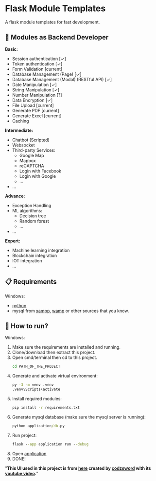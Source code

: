 # Flask Module Templates

A flask module templates for fast development.

## 📖 Modules as Backend Developer
**Basic:**
* Session authentication [✓]
* Token authentication [✓]
* Form Validation [current]
* Database Management (Page) [✓]
* Database Management (Modal) (RESTful API) [✓]
* Date Manipulation [✓]
* String Manipulation [✓]
* Number Manipulation [?]
* Data Encryption [✓]
* File Upload [current]
* Generate PDF [current]
* Generate Excel  [current]
* Caching 

**Intermediate:**
* Chatbot (Scripted)
* Websocket
* Third-party Services:
  * Google Map
  * Mapbox
  * reCAPTCHA
  * Login with Facebook
  * Login with Google
  * ...
* ...

**Advance:** 
* Exception Handling
* ML algorithms:
  * Decision tree
  * Random forest
  * ...
* ...

**Expert:** 
* Machine learning integration
* Blockchain integration
* IOT integration
* ...

## 📋 Requirements
Windows:
* [python](https://www.python.org/downloads/)
* mysql from [xampp](https://www.apachefriends.org/), [wamp](https://www.wampserver.com/en/) or other sources that you know.

## 🏃 How to run?
Windows:
1. Make sure the requirements are installed and running.
2. Clone/download then extract this project.
3. Open cmd/terminal then cd to this project.
   ```cmd
   cd PATH_OF_THE_PROJECT
   ```
4. Generate and activate virtual environment:
   ```cmd
   py -3 -m venv .venv
   .venv\Scripts\activate
   ```
5. Install required modules:
    ```cmd
   pip install -r requirements.txt
    ```
6. Generate mysql database (make sure the mysql server is running):
    ```cmd
   python application/db.py
   ```
7. Run project:
   ```cmd
   flask --app application run --debug
   ```
8. Open [application](http://127.0.0.1:5000/)
9. DONE!

"**This UI used in this project is from [here](https://github.com/codzsword/sidebar-bootstrap) created by [codzsword](https://github.com/codzsword) with its [youtube video](https://www.youtube.com/watch?v=i7uJAOFEd4g).**"
